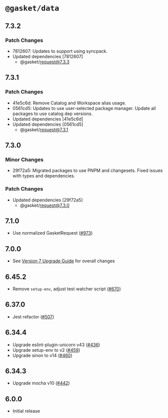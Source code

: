 # `@gasket/data`

## 7.3.2

### Patch Changes

- 7812607: Updates to support using syncpack.
- Updated dependencies [7812607]
  - @gasket/request@7.3.3

## 7.3.1

### Patch Changes

- 41e5c6d: Remove Catalog and Workspace alias usage.
- 0561cd5: Updates to use user-selected package manager. Update all packages to use catalog dep versions.
- Updated dependencies [41e5c6d]
- Updated dependencies [0561cd5]
  - @gasket/request@7.3.1

## 7.3.0

### Minor Changes

- 29f72a5: Migrated packages to use PNPM and changesets. Fixed issues with types and dependencies.

### Patch Changes

- Updated dependencies [29f72a5]
  - @gasket/request@7.3.0

## 7.1.0

- Use normalized GasketRequest ([#973])

## 7.0.0

- See [Version 7 Upgrade Guide] for overall changes

## 6.45.2

- Remove `setup-env`, adjust test watcher script ([#670])

## 6.37.0

- Jest refactor ([#507])

## 6.34.4

- Upgrade eslint-plugin-unicorn v43 ([#436])
- Upgrade setup-env to v2 ([#459])
- Upgrade sinon to v14 ([#460])

## 6.34.3

- Upgrade mocha v10 ([#442])

## 6.0.0

- Initial release

[Version 7 Upgrade Guide]: /docs/upgrade-to-7.md
[#436]: https://github.com/godaddy/gasket/pull/436
[#442]: https://github.com/godaddy/gasket/pull/442
[#459]: https://github.com/godaddy/gasket/pull/459
[#460]: https://github.com/godaddy/gasket/pull/460
[#507]: https://github.com/godaddy/gasket/pull/507
[#670]: https://github.com/godaddy/gasket/pull/670
[#973]: https://github.com/godaddy/gasket/pull/973
